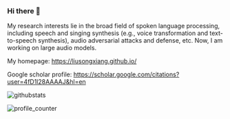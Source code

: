 ### Hi there 👋

My research interests lie in the broad field of spoken language processing, including speech and singing synthesis (e.g., voice transformation and text-to-speech synthesis), audio adversarial attacks and defense, etc. Now, I am working on large audio models.

My homepage: https://liusongxiang.github.io/

Google scholar profile: https://scholar.google.com/citations?user=4fD1l28AAAAJ&hl=en


![githubstats](https://github-readme-stats.vercel.app/api?username=liusongxiang&hide_rank=true&hide=commits&count_private=true&show_icons=true&hide_border=true&hide_title=false)

![profile_counter](https://komarev.com/ghpvc/?username=liusongxiang&color=lightgrey)
